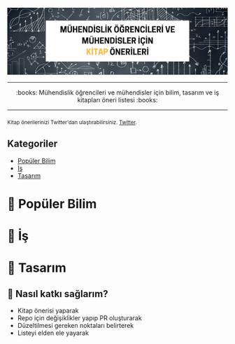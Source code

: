 ![MÜHENDİSLİK ÖĞRENCİLERİ VE MÜHENDİSLER İÇİN KİTAP ÖNERİLERİ](img/banner.png)

***

<p align="center">
:books: Mühendislik öğrencileri ve mühendisler için bilim, tasarım ve iş kitapları öneri listesi :books:
</p>

***

<sub>Kitap önerilerinizi Twitter'dan ulaştırabilirsiniz. [Twitter](https://twitter.com/ahmetalpat).</sub>

Kategoriler
-----------------
* [Popüler Bilim](#populerbil)
* [İş](#is)
* [Tasarım](#tasarim)

:microscope: Popüler Bilim
==========================


:office: İş
===========


:triangular_ruler: Tasarım
==========================


## 👬 Nasıl katkı sağlarım?
- Kitap önerisi yaparak
- Repo için değişiklikler yapıp PR oluşturarak
- Düzeltilmesi gereken noktaları belirterek
- Listeyi elden ele yayarak
